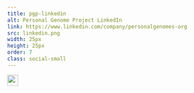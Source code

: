 ```yaml
---
title: pgp-linkedin
alt: Personal Genome Project LinkedIn
link: https://www.linkedin.com/company/personalgenomes-org
src: linkedin.png
width: 25px
height: 25px
order: 7
class: social-small
---
```


<a href="https://www.linkedin.com/company/personalgenomes-org"><img width="25" height="25" src="https://personalgenomes.files.wordpress.com/2012/12/linkedin.png" class="image wp-image-982 alignnone attachment-full size-full" alt="" style="max-width: 100%; height: auto;" data-attachment-id="982" data-permalink="https://personalgenomes.wordpress.com/linkedin/" data-orig-file="https://personalgenomes.files.wordpress.com/2012/12/linkedin.png" data-orig-size="25,25" data-comments-opened="1" data-image-meta="{&quot;aperture&quot;:&quot;0&quot;,&quot;credit&quot;:&quot;&quot;,&quot;camera&quot;:&quot;&quot;,&quot;caption&quot;:&quot;&quot;,&quot;created_timestamp&quot;:&quot;0&quot;,&quot;copyright&quot;:&quot;&quot;,&quot;focal_length&quot;:&quot;0&quot;,&quot;iso&quot;:&quot;0&quot;,&quot;shutter_speed&quot;:&quot;0&quot;,&quot;title&quot;:&quot;&quot;}" data-image-title="linkedin" data-image-description="" data-medium-file="https://personalgenomes.files.wordpress.com/2012/12/linkedin.png?w=25" data-large-file="https://personalgenomes.files.wordpress.com/2012/12/linkedin.png?w=25" scale="0"></a>

